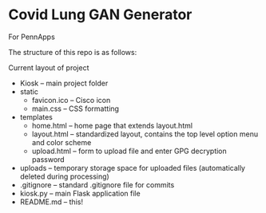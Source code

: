 # Covid Lung GAN Generator

For PennApps

The structure of this repo is as follows:

Current layout of project
- Kiosk – main project folder
- static
    - favicon.ico – Cisco icon
    - main.css – CSS formatting
- templates
    - home.html – home page that extends layout.html
    - layout.html – standardized layout, contains the top level option menu and color scheme
    - upload.html – form to upload file and enter GPG decryption password
- uploads – temporary storage space for uploaded files (automatically deleted during processing)
- .gitignore – standard .gitignore file for commits
- kiosk.py – main Flask application file
- README.md – this!
